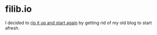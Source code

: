 # filib.io

I decided to [rip it up and start again](https://en.wikipedia.org/wiki/Rip_It_Up_and_Start_Again) by getting rid of my old blog to start afresh.
